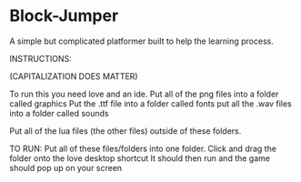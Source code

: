 # Block-Jumper
A simple but complicated platformer built to help the learning process.


INSTRUCTIONS:

(CAPITALIZATION DOES MATTER)

To run this you need love and an ide. 
Put all of the png files into a folder called graphics
Put the .ttf file into a folder called fonts
put all the .wav files into a folder called sounds

Put all of the lua files (the other files) outside of these folders.

TO RUN:
Put all of these files/folders into one folder.
Click and drag the folder onto the love desktop shortcut
It should then run and the game should pop up on your screen
